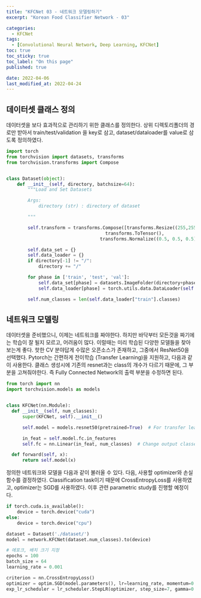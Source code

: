 ```yaml
---
title: "KFCNet 03 - 네트워크 모델링하기"
excerpt: "Korean Food Classifier Network - 03"

categories:
  - KFCNet
tags: 
  - [Convolutional Neural Network, Deep Learning, KFCNet]
toc: true
toc_sticky: true
toc_label: "On this page"
published: true

date: 2022-04-06
last_modified_at: 2022-04-24
---
```


## 데이터셋 클래스 정의
데이터셋을 보다 효과적으로 관리하기 위한 클래스를 정의한다. 
상위 디렉토리폴더의 경로만 받아서 train/test/validation 을 key로 삼고, dataset/dataloader를 value로 삼도록 정의하였다.

```python
import torch
from torchvision import datasets, transforms
from torchvision.transforms import Compose


class Dataset(object):
    def __init__(self, directory, batchsize=64):
        """Load and Set Datasets

        Args:
            directory (str) : directory of dataset

        """

        self.transform = transforms.Compose([transforms.Resize((255,255)),
                                     transforms.ToTensor(),
                                   transforms.Normalize((0.5, 0.5, 0.5),(0.5, 0.5, 0.5))])

        self.data_set = {}
        self.data_loader = {}
        if directory[-1] != "/":
            directory += "/"

        for phase in ['train', 'test', 'val']:
            self.data_set[phase] = datasets.ImageFolder(directory+phase, transform=self.transform)  # Dataset
            self.data_loader[phase] = torch.utils.data.DataLoader(self.data_set[phase], batch_size=batchsize, shuffle=True)

        self.num_classes = len(self.data_loader["train"].classes)
```

## 네트워크 모델링
데이터셋을 준비했으니, 이제는 네트워크를 짜야한다. 하지만 바닥부터 모든것을 짜기에는 학습이 잘 될지 모르고, 어려움이 많다. 이럴때는 미리 학습된 다양한 모델들을 찾아보는게 좋다. 핫한 CV 분야답게 수많은 오픈소스가 존재하고, 그중에서 ResNet50을 선택했다. 
Pytorch는 간편하게 전이학습 (Transfer Learning)을 지원하고, 다음과 같이 사용한다. 클래스 생성시에 기존의 resnet과는 class의 개수가 다르기 때문에, 그 부분을 고쳐줘야한다. 즉 Fully Connected Network의 출력 부분을 수정하면 된다.

```python
from torch import nn
import torchvision.models as models


class KFCNet(nn.Module):
  def __init__(self, num_classes):
      super(KFCNet, self).__init__()

      self.model = models.resnet50(pretrained=True)  # For transfer learning

      in_feat = self.model.fc.in_features
      self.fc = nn.Linear(in_feat, num_classes)  # Change output classes of fcn

  def forward(self, x):
      return self.model(x)
```

정의한 네트워크와 모델을 다음과 같이 불러올 수 있다. 다음, 사용할 optimizer와 손실함수를 결정하였다.
Classification task이기 때문에 CrossEntropyLoss를 사용하였고, optimizer는 SGD를 사용하였다. 이후 관련 parametric study를 진행할 예정이다.
```python
if torch.cuda.is_available():
    device = torch.device("cuda")
else:
    device = torch.device("cpu")

dataset = Dataset('./dataset/')
model = network.KFCNet(dataset.num_classes).to(device)

# 에포크, 배치 크기 지정
epochs = 100
batch_size = 64
learning_rate = 0.001

criterion = nn.CrossEntropyLoss()
optimizer = optim.SGD(model.parameters(), lr=learning_rate, momentum=0.9)
exp_lr_scheduler = lr_scheduler.StepLR(optimizer, step_size=7, gamma=0.1)
```

